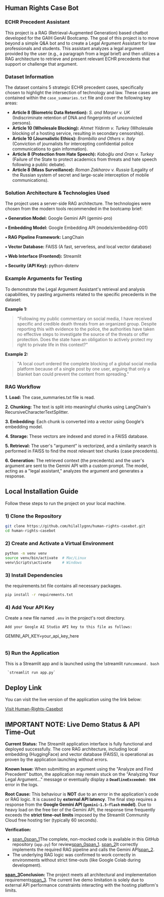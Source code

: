 ## Human Rights Case Bot ##
### ECHR Precedent Assistant ###

This project is a RAG (Retrieval-Augmented Generation) based chatbot developed for the GAIH GenAI Bootcamp.
The goal of this project is to move beyond a simple Q&A bot and to create a Legal Argument Assistant for law professionals and students.
This assistant analyzes a legal argument provided by the user (e.g., a paragraph from a legal brief) and then utilizes a RAG architecture to retrieve and present relevant ECHR precedents that support or challenge that argument.

### Dataset Information

The dataset contains 5 strategic ECHR precedent cases, specifically chosen to highlight the intersection of technology and law. These cases are contained within the `case_summaries.txt` file and cover the following key areas:

* **Article 8 (Biometric Data Retention):** *S. and Marper v. UK* (Indiscriminate retention of DNA and fingerprints of unconvicted persons).
* **Article 10 (Wholesale Blocking):** *Ahmet Yıldırım v. Turkey* (Wholesale blocking of a hosting service, resulting in secondary censorship).
* **Article 10 (Journalistic Ethics):** *Brambilla and Others v. Italy* (Conviction of journalists for intercepting confidential police communications to gain information).
* **Article 8 (Protection from Hate Speech):** *Kaboğlu and Oran v. Turkey* (Failure of the State to protect academics from threats and hate speech following a public debate).
* **Article 8 (Mass Surveillance):** *Roman Zakharov v. Russia* (Legality of the Russian system of secret and large-scale interception of mobile communications).



### Solution Architecture & Technologies Used
The project uses a server-side RAG architecture. The technologies were chosen from the modern tools recommended in the bootcamp brief:

**•  Generation Model:** Google Gemini API (gemini-pro)

**• Embedding Model:** Google Embedding API (models/embedding-001)

**• RAG Pipeline Framework:** LangChain

**• Vector Database:** FAISS (A fast, serverless, and local vector database)

**• Web Interface (Frontend):** Streamlit

**• Security (API Key):** python-dotenv

### Example Arguments for Testing

To demonstrate the Legal Argument Assistant's retrieval and analysis capabilities, try pasting arguments related to the specific precedents in the dataset:

**Example 1:**
> "Following my public commentary on social media, I have received specific and credible death threats from an organized group. Despite reporting this with evidence to the police, the authorities have taken no effective steps to investigate the source of the threats or offer protection. Does the state have an obligation to actively protect my right to private life in this context?"

**Example 2:**
> "A local court ordered the complete blocking of a global social media platform because of a single post by one user, arguing that only a blanket ban could prevent the content from spreading."



### RAG Workflow
**1. Load:** The case_summaries.txt file is read.

**2. Chunking:** The text is split into meaningful chunks using LangChain's RecursiveCharacterTextSplitter.

**3. Embedding:** Each chunk is converted into a vector using Google's embedding model.

**4. Storage:** These vectors are indexed and stored in a FAISS database.

**5. Retrieval:** The user's "argument" is vectorized, and a similarity search is performed in FAISS to find the most relevant text chunks (case precedents).

**6. Generation:** The retrieved context (the precedents) and the user's argument are sent to the Gemini API with a custom prompt. The model, acting as a "legal assistant," analyzes the argument and generates a response.

## Local Installation Guide

Follow these steps to run the project on your local machine.

### 1) Clone the Repository
```bash
git clone https://github.com/hilallygnn/human-rights-casebot.git
cd human-rights-casebot
```
### 2) Create and Activate a Virtual Environment
```bash
python -m venv venv
source venv/bin/activate  # Mac/Linux
venv\Scripts\activate     # Windows
```
### 3) Install Dependencies
the requirements.txt file contains all necessary packages.
```bash
pip install -r requirements.txt
```
### 4) Add Your API Key
Create a new file named `.env` in the project's root directory.
```
Add your Google AI Studio API key to this file as follows:
```
GEMINI_API_KEY=your_api_key_here
```
```
### 5) Run the Application
This is a Streamlit app and is launched using the \streamlit run` command.
bash ` 
```
 `streamlit run app.py` 
```
## Deploy Link

You can visit the live version of the application using the link below:

[Visit Human-Rights-Casebot](https://human-rights-casebot-www.streamlit.app)

## IMPORTANT NOTE: Live Demo Status & API Time-Out

**Current Status:** The Streamlit application interface is fully functional and deployed successfully. The core RAG architecture, including local embedding (HuggingFace) and vector database (FAISS), is operational as proven by the application launching without errors.

**Known Issue:** When submitting an argument using the "Analyze and Find Precedent" button, the application may remain stuck on the "Analyzing Your Legal Argument..." message or eventually display a **`DeadlineExceeded: 504`** error in the logs.

**Root Cause:** This behaviour is **NOT** due to an error in the application's code or RAG logic. It is caused by **external API latency**. The final step requires a response from the **Google Gemini API (`gemini-1.5-flash` model)**. Due to heavy load on the free tier of the Gemini API, the response time frequently exceeds the **strict time-out limits** imposed by the Streamlit Community Cloud free hosting tier (typically 60 seconds).

**Verification:**
* [span_0](start_span)[span_1](start_span)The complete, non-mocked code is available in this GitHub repository (`app.py`) for review[span_0](end_span)[span_1](end_span). [span_2](start_span)It correctly implements the required RAG pipeline and calls the Gemini API[span_2](end_span).
* The underlying RAG logic was confirmed to work correctly in environments without strict time-outs (like Google Colab during development).

**[span_3](start_span)Conclusion:** The project meets all architectural and implementation requirements[span_3](end_span). The current live demo limitation is solely due to external API performance constraints interacting with the hosting platform's limits.






